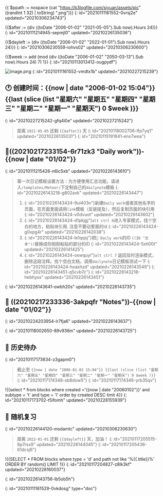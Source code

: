 {{ $ppath := nospace (cat "https://b3logfile.com/siyuan/assets/pic" ((randInt 1 32) | toString) ".png")}}
{: id="20210111161552-0vrsj2e" updated="20210306234743"}

{{$after := (div ((toDate "2006-01-02" "2021-05-05").Sub now).Hours 24)}}
{: id="20210111214945-sepmjl0" updated="20210226135036"}

{{$dayleft := (div ((toDate "2006-01-02" "2022-01-01").Sub now).Hours 24)}}
{: id="20210306230559-iohvs02" updated="20210306230600"}

{{$week := add (mod (div ((toDate "2006-01-02" "2050-03-13").Sub now).Hours 24) 7) 1}}
{: id="20210113013412-ougpydf"}

![image.png]({{$ppath}})
{: id="20210111161552-vmdtx1b" updated="20210227215239"}

## 🕐 创建时间：{{now | date "2006-01-02 15:04"}} {{last (slice (list "星期六" "星期五" "星期四" "星期三" "星期二" "星期一" "星期天") 0 $week )}}
{: id="20210227215242-gfq4i0e" updated="20210227215242"}

> 距离 `2021-05-05` 还剩 `{{$after}}` 天
> {: id="20210118002706-lfp7yq1" updated="20210226135031"}
{: id="20210115191841-enx7wea"}

## 🧱((20210217233154-6r71zk3 "Daily work"))-{{now | date "01/02"}}
{: id="20210111215426-n6ic5xb" updated="20210226143610"}

> 第一次日记模板设置方法：为方便使用汇总功能，请进入`/templates/Meteor/`下定制自己的`dailynote`模板
> {: id="20210226143218-g802axk" updated="20210226143447"}
>
> 1. {: id="20210226143424-9ul403n"}新建`Daily work`或者其他名字的页面，在页面里面调用`link`模板（反链提及），然后复制页面的块引用
>    {: id="20210226143424-v0dvuot" updated="20210226143602"}
> 2. {: id="20210226143424-d1pkjgj"}`alt ctrl 0`进入专家模式，找个空白的地方，粘贴块引用.  注意不要动里面的id
>    {: id="20210226143424-g0xpg4r" updated="20210226142038"}
> 3. {: id="20210226143424-le1qqsj"}把`🧱 Daily work`的ID  `((ID "文本"))`替换成你刚刚粘贴的部分的ID
>    {: id="20210226143424-5xti00t" updated="20210226141425"}
> 4. {: id="20210226143424-oswquyi"}`alt ctrl 7` 返回及时渲染模式，删除这段注释。找个空白文档，调用`dailynote`日记模板测试一下
>    {: id="20210226143424-hxaxhzd" updated="20210226143549"}
> {: id="20210226143451-q5cvb7c"}
{: id="20210226143218-hebhyss" updated="20210226143451"}

{: id="20210226143641-owbh20s" updated="20210226143735"}

## 📝 ((20210217233336-3akpqfr "Notes"))-{{now | date "01/02"}}
{: id="20210224203954-lr7fja6" updated="20210226143637"}

{: id="20210118002650-89v936m" updated="20210226143725"}

## 🎉️ 历史待办
{: id="20210117173634-z3gapm0"}

> 截止至 `{{now | date "2006-01-02 15:04"}} {{last (slice (list "星期六" "星期五" "星期四" "星期三" "星期二" "星期一" "星期天") 0 $week )}}`
> {: id="20210117174348-sb8dow5"}
{: id="20210117174346-yrb35qv"}

!{{select * from blocks where created <'{{now | date "20060102"}}' and subtype = 't' and type = 'l' order by created DESC limit 4}}
{: id="20210117173702-t5ifomh" updated="20210228155939"}

## 🚴 随机复习
{: id="20210226144120-msdamtc" updated="20210306230630"}

> 距离 `2022-01-01` 还剩 `{{$dayleft}}` 天，加油！
> {: id="20210117205515-8p7rsx9" updated="20210226144045"}
{: id="20210117205436-61dcsj6"}

!{{SELECT * FROM blocks where type = 'd' and path not like '%{{.title}}%' ORDER BY random() LIMIT 1}}
{: id="20210117204827-z8lk3kf" updated="20210228160037"}

{: id="20210226143756-lb5ob5h"}


{: id="20210111161529-0vkdosg" type="doc"}
